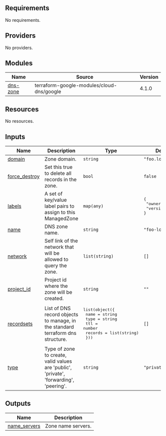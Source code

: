 <!-- BEGIN_TF_DOCS -->
## Requirements

No requirements.

## Providers

No providers.

## Modules

| Name | Source | Version |
|------|--------|---------|
| <a name="module_dns-zone"></a> [dns-zone](#module\_dns-zone) | terraform-google-modules/cloud-dns/google | 4.1.0 |

## Resources

No resources.

## Inputs

| Name | Description | Type | Default | Required |
|------|-------------|------|---------|:--------:|
| <a name="input_domain"></a> [domain](#input\_domain) | Zone domain. | `string` | `"foo.local."` | no |
| <a name="input_force_destroy"></a> [force\_destroy](#input\_force\_destroy) | Set this true to delete all records in the zone. | `bool` | `false` | no |
| <a name="input_labels"></a> [labels](#input\_labels) | A set of key/value label pairs to assign to this ManagedZone | `map(any)` | <pre>{<br>  "owner": "foo",<br>  "version": "bar"<br>}</pre> | no |
| <a name="input_name"></a> [name](#input\_name) | DNS zone name. | `string` | `"foo-local"` | no |
| <a name="input_network"></a> [network](#input\_network) | Self link of the network that will be allowed to query the zone. | `list(string)` | `[]` | no |
| <a name="input_project_id"></a> [project\_id](#input\_project\_id) | Project id where the zone will be created. | `string` | `""` | no |
| <a name="input_recordsets"></a> [recordsets](#input\_recordsets) | List of DNS record objects to manage, in the standard terraform dns structure. | <pre>list(object({<br>    name    = string<br>    type    = string<br>    ttl     = number<br>    records = list(string)<br>  }))</pre> | `[]` | no |
| <a name="input_type"></a> [type](#input\_type) | Type of zone to create, valid values are 'public', 'private', 'forwarding', 'peering'. | `string` | `"private"` | no |

## Outputs

| Name | Description |
|------|-------------|
| <a name="output_name_servers"></a> [name\_servers](#output\_name\_servers) | Zone name servers. |
<!-- END_TF_DOCS -->